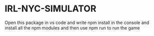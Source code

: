 # IRL-NYC-SIMULATOR
Open this package in vs code and write npm install in the console and install all the npm modules and then use npm run to run the game

